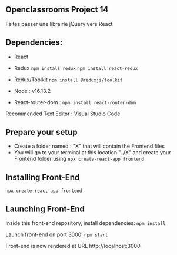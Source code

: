 ## Openclassrooms Project 14

Faites passer une librairie jQuery vers React

## Dependencies:

- React

- Redux
 ```npm install redux```
 ```npm install react-redux```
 
- Redux/Toolkit
 ```npm install @reduxjs/toolkit```
 
- Node : v16.13.2

- React-router-dom :
 ```npm install react-router-dom```

Recommended Text Editor : Visual Studio Code

## Prepare your setup 
- Create a folder named : "X" that will contain the Frontend files 
- You will go to your terminal at this location "../X" and create your Frontend folder using 
 ```npx create-react-app frontend ```


## Installing Front-End
```npx create-react-app frontend ```

## Launching Front-End
Inside this front-end repository, install dependencies:
```npm install```

Launch front-end on port 3000:
```npm start```

Front-end is now rendered at URL http://localhost:3000.
